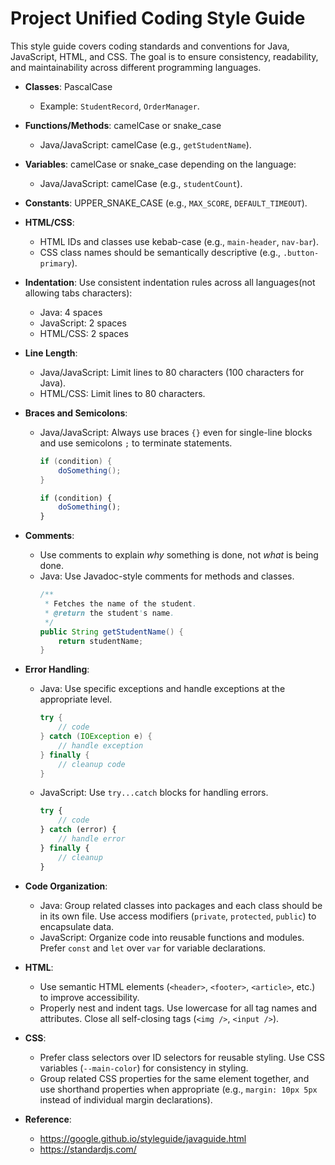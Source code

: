 # Project Unified Coding Style Guide

This style guide covers coding standards and conventions for Java, JavaScript, HTML, and CSS. The goal is to ensure consistency, readability, and maintainability across different programming languages.

- **Classes**: PascalCase
  - Example: `StudentRecord`, `OrderManager`.

- **Functions/Methods**: camelCase or snake_case
  - Java/JavaScript: camelCase (e.g., `getStudentName`).

- **Variables**: camelCase or snake_case depending on the language:
  - Java/JavaScript: camelCase (e.g., `studentCount`).

- **Constants**: UPPER_SNAKE_CASE (e.g., `MAX_SCORE`, `DEFAULT_TIMEOUT`).

- **HTML/CSS**:
  - HTML IDs and classes use kebab-case (e.g., `main-header`, `nav-bar`).
  - CSS class names should be semantically descriptive (e.g., `.button-primary`).

- **Indentation**: Use consistent indentation rules across all languages(not allowing tabs characters):
  - Java: 4 spaces
  - JavaScript: 2 spaces
  - HTML/CSS: 2 spaces

- **Line Length**:
  - Java/JavaScript: Limit lines to 80 characters (100 characters for Java).
  - HTML/CSS: Limit lines to 80 characters.

- **Braces and Semicolons**:
  - Java/JavaScript: Always use braces `{}` even for single-line blocks and use semicolons `;` to terminate statements.
    ```java
    if (condition) {
        doSomething();
    }
    ```

    ```javascript
    if (condition) {
        doSomething();
    }
    ```

- **Comments**:
  - Use comments to explain *why* something is done, not *what* is being done.
  - Java: Use Javadoc-style comments for methods and classes.
    ```java
    /**
     * Fetches the name of the student.
     * @return the student's name.
     */
    public String getStudentName() {
        return studentName;
    }
    ```

- **Error Handling**:
  - Java: Use specific exceptions and handle exceptions at the appropriate level.
    ```java
    try {
        // code
    } catch (IOException e) {
        // handle exception
    } finally {
        // cleanup code
    }
    ```
  - JavaScript: Use `try...catch` blocks for handling errors.
    ```javascript
    try {
        // code
    } catch (error) {
        // handle error
    } finally {
        // cleanup
    }
    ```

- **Code Organization**:
  - Java: Group related classes into packages and each class should be in its own file. Use access modifiers (`private`, `protected`, `public`) to encapsulate data.
  - JavaScript: Organize code into reusable functions and modules. Prefer `const` and `let` over `var` for variable declarations.

- **HTML**:
  - Use semantic HTML elements (`<header>`, `<footer>`, `<article>`, etc.) to improve accessibility.
  - Properly nest and indent tags. Use lowercase for all tag names and attributes. Close all self-closing tags (`<img />`, `<input />`).

- **CSS**:
  - Prefer class selectors over ID selectors for reusable styling. Use CSS variables (`--main-color`) for consistency in styling.
  - Group related CSS properties for the same element together, and use shorthand properties when appropriate (e.g., `margin: 10px 5px` instead of individual margin declarations).

- **Reference**:
  - https://google.github.io/styleguide/javaguide.html
  - https://standardjs.com/
